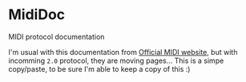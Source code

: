 # MidiDoc
MIDI protocol documentation

I'm usual with this documentation from [Official MIDI website](https://www.midi.org/specifications-old), but with incomming `2.0` protocol, they are moving pages… This is a simpe copy/paste, to be sure I'm able to keep a copy of this :)
